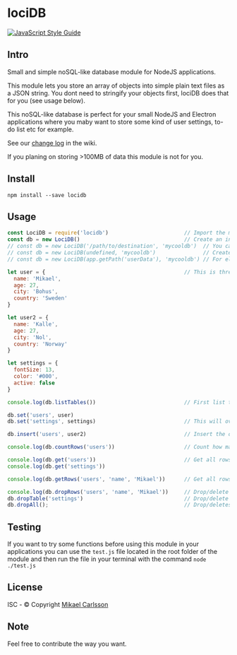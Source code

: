 # lociDB

[![JavaScript Style Guide](https://img.shields.io/badge/code_style-standard-brightgreen.svg)](https://standardjs.com)

## Intro

Small and simple noSQL-like database module for NodeJS applications.

This module lets you store an array of objects into simple plain text files as a JSON string.
You dont need to stringify your objects first, lociDB does that for you (see usage below).

This noSQL-like database is perfect for your small NodeJS and Electron applications where you maby want to store some kind of user settings, to-do list etc for example.

See our [change log](https://github.com/luxwarp/locidb/wiki/Change-log) in the wiki.

If you planing on storing >100MB of data this module is not for you.

## Install

`npm install --save locidb`

## Usage

```javascript
const LociDB = require('locidb')                        // Import the module.
const db = new LociDB()                                 // Create an instance of lociDB. A lociDB folder is created per auto in users appData folder.
// const db = new LociDB('/path/to/destination', 'mycooldb')  // You can also decide your self where to store lociDB database, table files and what name it should have.
// const db = new LociDB(undefined, 'mycooldb')               // Create a lociDB database folder at default location but change the name.
// const db = new LociDB(app.getPath('userData'), 'mycooldb') // For electron app developer. A lociDB database folder is created per auto inside you app config folder which is in users default appData folder.

let user = {                                            // This is three example objects.
  name: 'Mikael',
  age: 27,
  city: 'Bohus',
  country: 'Sweden'
}

let user2 = {
  name: 'Kalle',
  age: 27,
  city: 'Nol',
  country: 'Norway'
}

let settings = {
  fontSize: 13,
  color: '#000',
  active: false
}

console.log(db.listTables())                            // First list tables to se if it exists any already.

db.set('users', user)
db.set('settings', settings)                            // This will overwrite any data in the table and insert the value instead.

db.insert('users', user2)                               // Insert the object to the table at the end.

console.log(db.countRows('users'))                      // Count how many rows there is in a table.

console.log(db.get('users'))                            // Get all rows in the table as an array of objects and print it.
console.log(db.get('settings'))

console.log(db.getRows('users', 'name', 'Mikael'))      // Get all rows in a table matching a key and a value as an array of objects.

console.log(db.dropRows('users', 'name', 'Mikael'))     // Drop/delete specific rows in a table. Returns a number of total rows deleted.
db.dropTable('settings')                                // Drop/delete a specific table. Returns true if a delete was made of false if not.
db.dropAll();                                           // Drop/deletes all tables. Use only if you know what you doing.
```

## Testing

If you want to try some functions before using this module in your applications you can use the `test.js` file located in the
root folder of the module and then run the file in your terminal with the command
`node ./test.js`

## License

ISC - © Copyright [Mikael Carlsson](https://luxwarp.info)

## Note

Feel free to contribute the way you want.